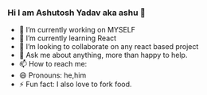 ### Hi I am Ashutosh Yadav aka ashu 👋




- 🔭 I’m currently working on MYSELF
- 🌱 I’m currently learning React
- 👯 I’m looking to collaborate on any react based project
- 💬 Ask me about anything, more than happy to help.
- 📫 How to reach me: 
- 😄 Pronouns: he,him
- ⚡ Fun fact: I also love to fork food.

